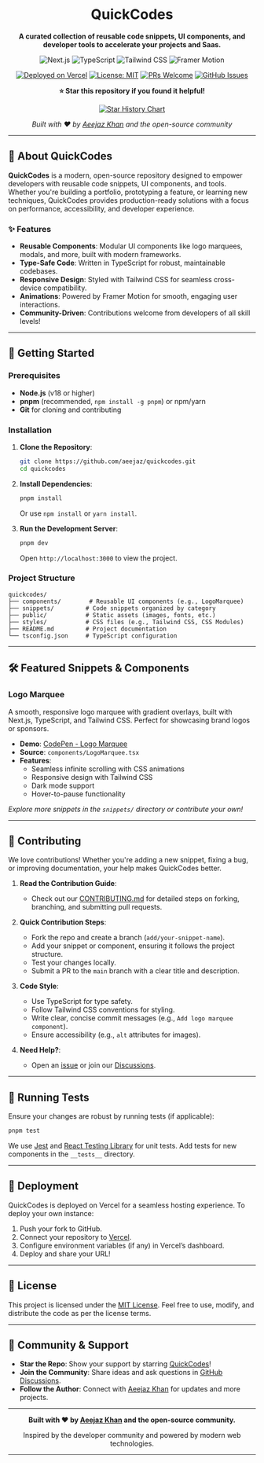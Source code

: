 <div align="center">
  <h1>QuickCodes</h1>
  <p>
    <strong>A curated collection of reusable code snippets, UI components, and developer tools to accelerate your projects and Saas.</strong>
  </p>

  ![Next.js](https://img.shields.io/badge/Next.js-14-black?style=for-the-badge&logo=next.js)
  ![TypeScript](https://img.shields.io/badge/TypeScript-5.0-blue?style=for-the-badge&logo=typescript)
  ![Tailwind CSS](https://img.shields.io/badge/Tailwind_CSS-3.4-38B2AC?style=for-the-badge&logo=tailwind-css)
  ![Framer Motion](https://img.shields.io/badge/Framer_Motion-11.13-0055FF?style=for-the-badge&logo=framer)

  [![Deployed on Vercel](https://img.shields.io/badge/Deployed%20on-Vercel-black?style=for-the-badge&logo=vercel)](https://quickcodes.vercel.app)
  [![License: MIT](https://img.shields.io/badge/License-MIT-yellow.svg?style=for-the-badge)](https://opensource.org/licenses/MIT)
  [![PRs Welcome](https://img.shields.io/badge/PRs-welcome-brightgreen.svg?style=for-the-badge)](https://github.com/aeejaz/quickcodes/pulls)
  [![GitHub Issues](https://img.shields.io/github/issues/aeejaz/quickcodes.svg?style=for-the-badge)](https://github.com/aeejaz/quickcodes/issues)

  **⭐ Star this repository if you found it helpful!**

  [![Star History Chart](https://api.star-history.com/svg?repos=aeejaz/quickcodes&type=Date)](https://www.star-history.com/#aeejaz/quickcodes&Date)

  *Built with ❤️ by [Aeejaz Khan](https://x.com/aeejazkhan) and the open-source community*
</div>

---

## 📖 About QuickCodes

**QuickCodes** is a modern, open-source repository designed to empower developers with reusable code snippets, UI components, and tools. Whether you're building a portfolio, prototyping a feature, or learning new techniques, QuickCodes provides production-ready solutions with a focus on performance, accessibility, and developer experience.

### ✨ Features
- **Reusable Components**: Modular UI components like logo marquees, modals, and more, built with modern frameworks.
- **Type-Safe Code**: Written in TypeScript for robust, maintainable codebases.
- **Responsive Design**: Styled with Tailwind CSS for seamless cross-device compatibility.
- **Animations**: Powered by Framer Motion for smooth, engaging user interactions.
- **Community-Driven**: Contributions welcome from developers of all skill levels!

---

## 🚀 Getting Started

### Prerequisites
- **Node.js** (v18 or higher)
- **pnpm** (recommended, `npm install -g pnpm`) or npm/yarn
- **Git** for cloning and contributing

### Installation
1. **Clone the Repository**:
   ```bash
   git clone https://github.com/aeejaz/quickcodes.git
   cd quickcodes
   ```

2. **Install Dependencies**:
   ```bash
   pnpm install
   ```
   Or use `npm install` or `yarn install`.

3. **Run the Development Server**:
   ```bash
   pnpm dev
   ```
   Open `http://localhost:3000` to view the project.

### Project Structure
```
quickcodes/
├── components/        # Reusable UI components (e.g., LogoMarquee)
├── snippets/         # Code snippets organized by category
├── public/           # Static assets (images, fonts, etc.)
├── styles/           # CSS files (e.g., Tailwind CSS, CSS Modules)
├── README.md         # Project documentation
└── tsconfig.json     # TypeScript configuration
```

---

## 🛠️ Featured Snippets & Components

### Logo Marquee
A smooth, responsive logo marquee with gradient overlays, built with Next.js, TypeScript, and Tailwind CSS. Perfect for showcasing brand logos or sponsors.

- **Demo**: [CodePen - Logo Marquee](https://codepen.io/aeejazkhan/pen/ZEqVXbp)
- **Source**: `components/LogoMarquee.tsx`
- **Features**:
  - Seamless infinite scrolling with CSS animations
  - Responsive design with Tailwind CSS
  - Dark mode support
  - Hover-to-pause functionality

*Explore more snippets in the `snippets/` directory or contribute your own!*

---

## 🤝 Contributing

We love contributions! Whether you're adding a new snippet, fixing a bug, or improving documentation, your help makes QuickCodes better.

1. **Read the Contribution Guide**:
   - Check out our [CONTRIBUTING.md](CONTRIBUTING.md) for detailed steps on forking, branching, and submitting pull requests.

2. **Quick Contribution Steps**:
   - Fork the repo and create a branch (`add/your-snippet-name`).
   - Add your snippet or component, ensuring it follows the project structure.
   - Test your changes locally.
   - Submit a PR to the `main` branch with a clear title and description.

3. **Code Style**:
   - Use TypeScript for type safety.
   - Follow Tailwind CSS conventions for styling.
   - Write clear, concise commit messages (e.g., `Add logo marquee component`).
   - Ensure accessibility (e.g., `alt` attributes for images).

4. **Need Help?**:
   - Open an [issue](https://github.com/aeejaz/quickcodes/issues) or join our [Discussions](https://github.com/aeejaz/quickcodes/discussions).

---

## 🧪 Running Tests

Ensure your changes are robust by running tests (if applicable):

```bash
pnpm test
```

We use [Jest](https://jestjs.io/) and [React Testing Library](https://testing-library.com/docs/react-testing-library/intro/) for unit tests. Add tests for new components in the `__tests__` directory.

---

## 🚀 Deployment

QuickCodes is deployed on Vercel for a seamless hosting experience. To deploy your own instance:

1. Push your fork to GitHub.
2. Connect your repository to [Vercel](https://vercel.com).
3. Configure environment variables (if any) in Vercel’s dashboard.
4. Deploy and share your URL!

---

## 📜 License

This project is licensed under the [MIT License](LICENSE). Feel free to use, modify, and distribute the code as per the license terms.

---

## 🌟 Community & Support

- **Star the Repo**: Show your support by starring [QuickCodes](https://github.com/aeejaz/quickcodes)!
- **Join the Community**: Share ideas and ask questions in [GitHub Discussions](https://github.com/aeejaz/quickcodes/discussions).
- **Follow the Author**: Connect with [Aeejaz Khan](https://x.com/aeejazkhan) for updates and more projects.

---

<div align="center">
  <p>
    <strong>Built with ❤️ by <a href="https://x.com/aeejazkhan">Aeejaz Khan</a> and the open-source community.</strong>
  </p>
  <p>
    Inspired by the developer community and powered by modern web technologies.
  </p>
</div>

---
